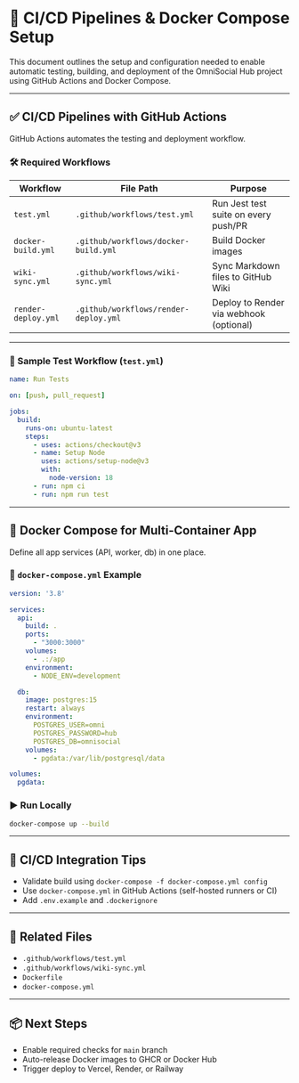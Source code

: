 # 🔁 CI/CD Pipelines & Docker Compose Setup

This document outlines the setup and configuration needed to enable automatic testing, building, and deployment of the OmniSocial Hub project using GitHub Actions and Docker Compose.

---

## ✅ CI/CD Pipelines with GitHub Actions

GitHub Actions automates the testing and deployment workflow.

### 🛠 Required Workflows

| Workflow             | File Path                                      | Purpose                                      |
|----------------------|------------------------------------------------|----------------------------------------------|
| `test.yml`           | `.github/workflows/test.yml`                  | Run Jest test suite on every push/PR         |
| `docker-build.yml`   | `.github/workflows/docker-build.yml`          | Build Docker images                          |
| `wiki-sync.yml`      | `.github/workflows/wiki-sync.yml`             | Sync Markdown files to GitHub Wiki           |
| `render-deploy.yml`  | `.github/workflows/render-deploy.yml`         | Deploy to Render via webhook (optional)      |

---

### 🧪 Sample Test Workflow (`test.yml`)

```yaml
name: Run Tests

on: [push, pull_request]

jobs:
  build:
    runs-on: ubuntu-latest
    steps:
      - uses: actions/checkout@v3
      - name: Setup Node
        uses: actions/setup-node@v3
        with:
          node-version: 18
      - run: npm ci
      - run: npm run test
```

---

## 🐳 Docker Compose for Multi-Container App

Define all app services (API, worker, db) in one place.

### 📄 `docker-compose.yml` Example

```yaml
version: '3.8'

services:
  api:
    build: .
    ports:
      - "3000:3000"
    volumes:
      - .:/app
    environment:
      - NODE_ENV=development

  db:
    image: postgres:15
    restart: always
    environment:
      POSTGRES_USER=omni
      POSTGRES_PASSWORD=hub
      POSTGRES_DB=omnisocial
    volumes:
      - pgdata:/var/lib/postgresql/data

volumes:
  pgdata:
```

### ▶️ Run Locally

```bash
docker-compose up --build
```

---

## 🔁 CI/CD Integration Tips

- Validate build using `docker-compose -f docker-compose.yml config`
- Use `docker-compose.yml` in GitHub Actions (self-hosted runners or CI)
- Add `.env.example` and `.dockerignore`

---

## 🔗 Related Files

- `.github/workflows/test.yml`
- `.github/workflows/wiki-sync.yml`
- `Dockerfile`
- `docker-compose.yml`

---

## 📦 Next Steps

- Enable required checks for `main` branch
- Auto-release Docker images to GHCR or Docker Hub
- Trigger deploy to Vercel, Render, or Railway

